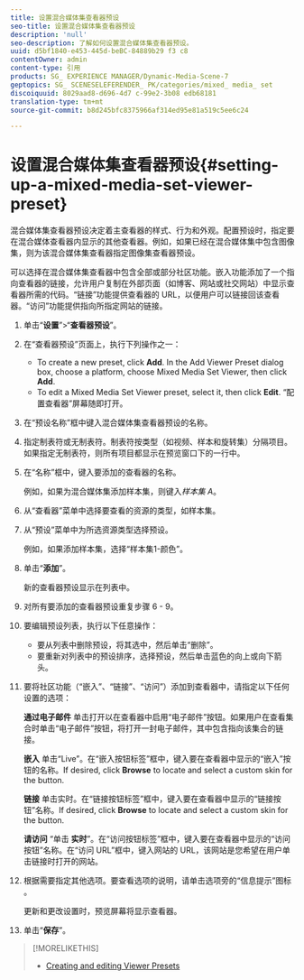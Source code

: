```yaml
---
title: 设置混合媒体集查看器预设
seo-title: 设置混合媒体集查看器预设
description: 'null'
seo-description: 了解如何设置混合媒体集查看器预设。
uuid: d5bf1840-e453-445d-beBC-84889b29 f3 c8
contentOwner: admin
content-type: 引用
products: SG_ EXPERIENCE MANAGER/Dynamic-Media-Scene-7
geptopics: SG_ SCENESELEFERENDER_ PK/categories/mixed_ media_ set
discoiquuid: 8029aad8-d696-4d7 c-99e2-3b08 edb68181
translation-type: tm+mt
source-git-commit: b8d245bfc8375966af314ed95e81a519c5ee6c24

---
```



# 设置混合媒体集查看器预设{#setting-up-a-mixed-media-set-viewer-preset}

混合媒体集查看器预设决定着主查看器的样式、行为和外观。配置预设时，指定要在混合媒体查看器内显示的其他查看器。例如，如果已经在混合媒体集中包含图像集，则为该混合媒体集查看器指定图像集查看器预设。

可以选择在混合媒体集查看器中包含全部或部分社区功能。嵌入功能添加了一个指向查看器的链接，允许用户复制在外部页面（如博客、网站或社交网站）中显示查看器所需的代码。“链接”功能提供查看器的 URL，以便用户可以链接回该查看器。“访问”功能提供指向所指定网站的链接。

1. 单击“**设置**”&gt;“**查看器预设**”。
1. 在“查看器预设”页面上，执行下列操作之一：

   * To create a new preset, click **Add**. In the Add Viewer Preset dialog box, choose a platform, choose Mixed Media Set Viewer, then click **Add**.
   * To edit a Mixed Media Set Viewer preset, select it, then click **Edit**.
   “配置查看器”屏幕随即打开。

1. 在“预设名称”框中键入混合媒体集查看器预设的名称。
1. 指定制表符或无制表符。制表符按类型（如视频、样本和旋转集）分隔项目。如果指定无制表符，则所有项目都显示在预览窗口下的一行中。
1. 在“名称”框中，键入要添加的查看器的名称。

   例如，如果为混合媒体集添加样本集，则键入&#x200B;*样本集 A*。

1. 从“查看器”菜单中选择要查看的资源的类型，如样本集。
1. 从“预设”菜单中为所选资源类型选择预设。

   例如，如果添加样本集，选择“样本集1-颜色”。

1. 单击“**添加**”。

   新的查看器预设显示在列表中。

1. 对所有要添加的查看器预设重复步骤 6 - 9。
1. 要编辑预设列表，执行以下任意操作：

   * 要从列表中删除预设，将其选中，然后单击“删除”。
   * 要重新对列表中的预设排序，选择预设，然后单击蓝色的向上或向下箭头。

1. 要将社区功能（“嵌入”、“链接”、“访问”）添加到查看器中，请指定以下任何设置的选项：

   **通过电子邮件** 单击打开以在查看器中启用“电子邮件”按钮。如果用户在查看集合时单击“电子邮件”按钮，将打开一封电子邮件，其中包含指向该集合的链接。

   **嵌入** 单击“Live”。在“嵌入按钮标签”框中，键入要在查看器中显示的“嵌入”按钮的名称。If desired, click **Browse** to locate and select a custom skin for the button.

   **链接** 单击实时。在“链接按钮标签”框中，键入要在查看器中显示的“链接按钮”名称。If desired, click **Browse** to locate and select a custom skin for the button.

   **请访问** “单击 **实时**”。在“访问按钮标签”框中，键入要在查看器中显示的“访问按钮”名称。在“访问 URL”框中，键入网站的 URL，该网站是您希望在用户单击链接时打开的网站。

1. 根据需要指定其他选项。要查看选项的说明，请单击选项旁的“信息提示”图标 。

   更新和更改设置时，预览屏幕将显示查看器。

1. 单击“**保存**”。

>[!MORELIKETHIS]
>
>* [Creating and editing Viewer Presets](application-setup.md#adding_and_editing_viewer_presets)

